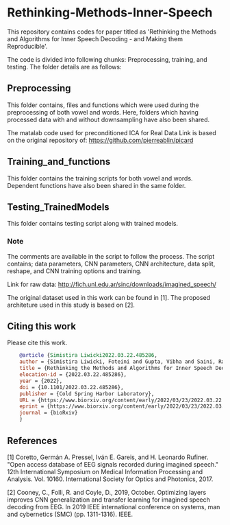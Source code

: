 # Rethinking-Methods-Inner-Speech

This repository contains codes for paper titled as 'Rethinking the Methods and Algorithms for Inner Speech
Decoding - and Making them Reproducible'. 

The code is divided into following chunks: Preprocessing, training, and testing. The folder details are as follows:

## Preprocessing

This folder contains, files and functions which were used during the preprocessing of both vowel and words. Here, folders 
which having processed data with and without downsampling have also been shared.

The matalab code used for preconditioned ICA for Real Data Link is based on the original repository of: https://github.com/pierreablin/picard

## Training_and_functions

This folder contains the training scripts for both vowel and words. Dependent functions have also been shared in the same folder.

## Testing_TrainedModels

This folder contains testing script along with trained models.


### Note
The comments are available in the script to follow the process. The script contains; data parameters, CNN parameters, 
CNN architecture, data split, reshape, and CNN training options and training.

Link for raw data: http://fich.unl.edu.ar/sinc/downloads/imagined_speech/

The original dataset used in this work can be found in [1]. 
The proposed architeture used in this study is based on [2].

## Citing this work

Please cite this work.
```bibtex
    @article {Simistira Liwicki2022.03.22.485286,
	author = {Simistira Liwicki, Foteini and Gupta, Vibha and Saini, Rajkumar and De, Kanjar and Liwicki, Marcus},
	title = {Rethinking the Methods and Algorithms for Inner Speech Decoding - and Making them Reproducible},
	elocation-id = {2022.03.22.485286},
	year = {2022},
	doi = {10.1101/2022.03.22.485286},
	publisher = {Cold Spring Harbor Laboratory},
	URL = {https://www.biorxiv.org/content/early/2022/03/23/2022.03.22.485286},
	eprint = {https://www.biorxiv.org/content/early/2022/03/23/2022.03.22.485286.full.pdf},
	journal = {bioRxiv}
    }

```

## References
[1] Coretto, Germán A. Pressel, Iván E. Gareis, and H. Leonardo Rufiner. "Open access database of EEG signals recorded during imagined speech." 12th International Symposium on Medical Information Processing and Analysis. Vol. 10160. International Society for Optics and Photonics, 2017.

[2] Cooney, C., Folli, R. and Coyle, D., 2019, October. Optimizing layers improves CNN generalization and transfer learning for imagined speech decoding from EEG. In 2019 IEEE international conference on systems, man and cybernetics (SMC) (pp. 1311-1316). IEEE. 
